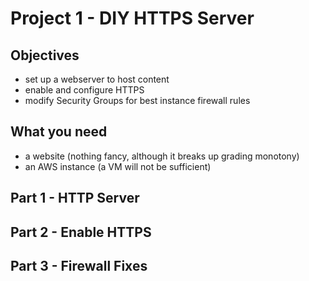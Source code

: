 # Project 1 - DIY HTTPS Server

## Objectives
- set up a webserver to host content
- enable and configure HTTPS
- modify Security Groups for best instance firewall rules

## What you need
- a website (nothing fancy, although it breaks up grading monotony)
- an AWS instance (a VM will not be sufficient)

## Part 1 - HTTP Server

## Part 2 - Enable HTTPS 

## Part 3 - Firewall Fixes
